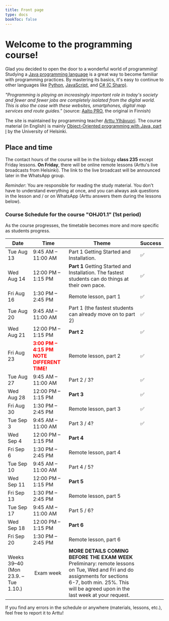 ```yaml
---
title: Front page
type: docs
bookToc: false
---
```


# Welcome to the programming course!
Glad you decided to open the door to a wonderful world of programming! Studying a [Java programming language](https://en.wikipedia.org/wiki/Java_(programming_language)) is a great way to become familiar with programming practices. By mastering its basics, it's easy to continue to other languages like [Python](https://en.wikipedia.org/wiki/Python_(programming_language)), [JavaScript](https://en.wikipedia.org/wiki/JavaScript), and [C# (C Sharp)](https://en.wikipedia.org/wiki/C_Sharp_(programming_language)).

*"Programming is playing an increasingly important role in today's society and fewer and fewer jobs are completely isolated from the digital world. This is also the case with these websites, smartphones, digital map services and route guides."* (source: [Aalto PRO](https://www.aaltopro.fi/aalto-leaders-insight/2018/miksi-ohjelmointia-pitaa-opetella-ja-miksi-kannattaa-aloittaa-juuri-pythonista), the original in Finnish)

The site is maintained by programming teacher [Arttu Ylhävuori](https://twitter.com/arttuylh). The course material (in English) is mainly [Object-Oriented programming with Java, part I](https://moocfi.github.io/courses/2013/programming-part-1/) by the University of Helsinki.

## Place and time

The contact hours of the course will be in the biology **class 235** except Friday lessons. **On Friday**, there will be online remote lessons (Arttu's live broadcasts from Helsinki). The link to the live broadcast will be announced later in the WhatsApp group.

*Reminder*: You are responsible for reading the study material. You don't have to understand everything at once, and you can always ask questions in the lesson and / or on WhatsApp (Arttu answers them during the lessons below).

### Course Schedule for the course "OHJ01.1" (1st period)

As the course progresses, the timetable becomes more and more specific as students progress.

Date | Time | Theme | Success 
--- | --- | --- | ---
Tue Aug 13 | 9:45 AM – 11:00 AM | Part 1 Getting Started and Installation. | ✅
Wed Aug 14 | 12:00 PM – 1:15 PM | **Part 1** Getting Started and Installation. The fastest students can do things at their own pace. | ✅
Fri Aug 16 | 1:30 PM – 2:45 PM | Remote lesson, part 1 | ✅
Tue Aug 20 | 9:45 AM – 11:00 AM | Part 1 (the fastest students can already move on to part 2) | ✅
Wed Aug 21 | 12:00 PM – 1:15 PM | **Part 2** | ✅
Fri Aug 23 | <span style="color:red">**3:00 PM – 4:15 PM <br>NOTE DIFFERENT TIME!**</span> | Remote lesson, part 2 | ✅
Tue Aug 27 | 9:45 AM – 11:00 AM | Part 2 / 3? | ✅
Wed Aug 28 | 12:00 PM – 1:15 PM | **Part 3** | ✅
Fri Aug 30 | 1:30 PM – 2:45 PM | Remote lesson, part 3 | ✅
Tue Sep 3 | 9:45 AM – 11:00 AM | Part 3 / 4? | ✅
Wed Sep 4 | 12:00 PM – 1:15 PM | **Part 4**
Fri Sep 6 | 1:30 PM – 2:45 PM | Remote lesson, part 4
Tue Sep 10 | 9:45 AM – 11:00 AM | Part 4 / 5?
Wed Sep 11 | 12:00 PM – 1:15 PM | **Part 5**
Fri Sep 13 | 1:30 PM – 2:45 PM | Remote lesson, part 5
Tue Sep 17 | 9:45 AM – 11:00 AM | Part 5 / 6?
Wed Sep 18 | 12:00 PM – 1:15 PM | **Part 6**
Fri Sep 20 | 1:30 PM – 2:45 PM | Remote lesson, part 6
Weeks 39–40 <br> (Mon 23.9. – Tue 1.10.) | Exam week | **MORE DETAILS COMING BEFORE THE EXAM WEEK**<br>Preliminary: remote lessons on Tue, Wed and Fri and do assignments for sections 6-7, both min. 25%. This will be agreed upon in the last week at your request.

If you find any errors in the schedule or anywhere (materials, lessons, etc.), feel free to report it to Arttu!
